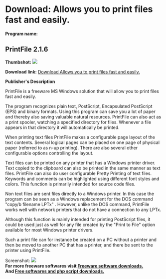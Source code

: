 # Download: Allows you to print files fast and easily.

**Program name:**

## PrintFile 2.1.6

  
**Thumbshot:** ![](http://www.freewarefiles.com/screenshot/printfile215_md.gif)   
  
**Download link:** [Download Allows you to print files fast and easily.](http://freesoftwares.boysofts.com/PrintFile_program_19773.html)  
  


**Publisher's Description**  
  


PrintFile is a freeware MS Windows solution that will allow you to print files fast and easily. 

The program recognizes plain text, PostScript, Encapsulated PostScript (EPS) and binary formats. Using this program can save you a lot of paper and thereby also saving valuable natural resources. PrintFile can also act as a print spooler, watching a specified directory for files. Whenever a file appears in that directory it will automatically be printed.

When printing text files PrintFile makes a configurable page layout of the text contents. Several logical pages can be placed on one page of physical paper (referred to as n-up printing). There are also several other configurable options controlling the layout.

Text files can be printed on any printer that has a Windows printer driver. Text copied to the clipboard can also be printed in the same manner as text files. PrintFile can also do user configurable Pretty Printing of text files. Keywords and comments can be highlighted using different font styles and colors. This function is primarily intended for source code files.

Non text files are sent files directly to a Windows printer. In this case the program can be seen as a Windows replacement for the DOS command "copy/b filename LPTx" . However, unlike the DOS command, PrintFile works well with network printers that do not have a connection to any LPTx.

Although this function is mainly intended for printing PostScript files, it could be used just as well for any file created by the "Print to File" option available for most Windows printer drivers.

Such a print file can for instance be created on a PC without a printer and then be moved to another PC that has a printer, and there be sent to the printer using PrintFile. 

  
  
Screenshot: ![](http://www.freewarefiles.com/screenshot/printfile215.gif)   
**For more freeware softwares visit [Freeware software downloads.](http://freesoftwares.boysofts.com/)**   
**And [Free softwares and php script downloads.](http://www.boysofts.com/)**

